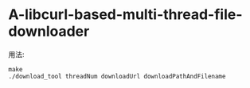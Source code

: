 # A-libcurl-based-multi-thread-file-downloader
用法:
```
make
./download_tool threadNum downloadUrl downloadPathAndFilename
```

